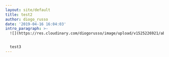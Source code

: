 ```yaml
---
layout: site/default
title: test2
author: diogo_russo
date: '2019-04-16 16:04:03'
intro_paragraph: >-
  ![](https://res.cloudinary.com/diogorusso/image/upload/v1525226921/about/diogo-russo.jpg)


  test3
---
```


